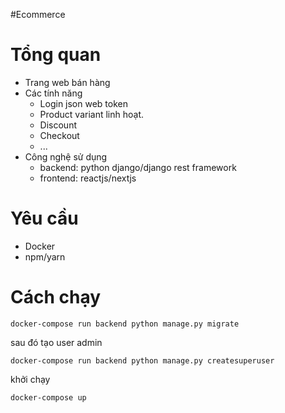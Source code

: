 #Ecommerce
# Tổng quan

- Trang web bán hàng 
- Các tính năng
  - Login json web token
  - Product variant linh hoạt.
  - Discount
  - Checkout 
  -  ...
- Công nghệ sử dụng
  - backend: python django/django rest framework
  - frontend: reactjs/nextjs
# Yêu cầu 
  * Docker
  * npm/yarn
# Cách chạy
```
docker-compose run backend python manage.py migrate
```
sau đó tạo user admin
```
docker-compose run backend python manage.py createsuperuser
```
khởi chạy
```
docker-compose up
```
